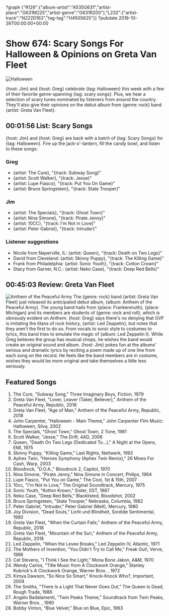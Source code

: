 ?graph {"R126":{"album-artist":"A535G631","artist-place":"G631M225","artist-genre":"G631R200"},"L232":{"artist-track":"N222D163","tag-tag":"H450S625"}}
?pubdate 2018-10-26T00:00:00+00:00

# Show 674: Scary Songs For Halloween & Opinions on Greta Van Fleet

![Halloween](https://sound-images.s3.amazonaws.com/images/2018/halloween.jpg)

{host: Jim} and {host: Greg} celebrate {tag: Halloween} this week with a few of their favorite genre-spanning {tag: scary songs}. Plus, we hear a selection of scary tunes nominated by listeners from around the country. They'll also give their opinions on the debut album from {genre: rock} band {artist: Greta Van Fleet}.


## 00:01:56 List: Scary Songs 
{host: Jim} and {host: Greg} are back with a batch of {tag: Scary Songs} for {tag: Halloween}. Fire up the jack-o'-lantern, fill the candy bowl, and listen to these songs:  

### Greg
- {artist: The Cure}, "{track: Subway Song}"
- {artist: Scott Walker}, "{track: Jesse}"
- {artist: Lupe Fiasco}, "{track: Put You On Game}"
- {artist: Bruce Springsteen}, "{track: State Trooper}"

### Jim
- {artist: The Specials}, "{track: Ghost Town}"
- {artist: Nina Simone}, "{track: Pirate Jenny}"
- {artist: 10CC}, "{track: I'm Not in Love}"
- {artist: Peter Gabriel}, "{track: Intruder}"

###  Listener suggestions
- Nicole from Naperville, IL: {artist: Queen}, "{track: Death on Two Legs}"
- David from Cleveland: {artist: Skinny Puppy}, "{track: The Killing Game}" 
- Frank from Philadelphia: {artist: Sonic Youth}, "{track: Cotton Crown}"
- Stacy from Garner, N.C.: {artist: Neko Case}, "{track: Deep Red Bells}"

## 00:45:03 Review: Greta Van Fleet
![Anthem of the Peaceful Army](https://is3-ssl.mzstatic.com/image/thumb/Music118/v4/2f/b7/80/2fb780a1-311d-fd78-0fa2-d6ae17900a96/source/600x600bb.jpg "646178956/1435351050")
The {genre: rock} band {artist: Greta Van Fleet} just released its anticipated debut album, {album: Anthem of the Peaceful Army}. The young band hails from {place: Frankenmuth}, {place: Michigan} and its members are students of {genre: rock and roll}, which is obviously evident on *Anthem*. {host: Greg} says there's no denying that GVF is imitating the titans of rock history, {artist: Led Zeppelin}, but notes that they aren't the first to do so. From vocals to sonic style to costumes to lyrics, this band tries to emulate the magic of {album: Led Zeppelin I}. While Greg believes the group has musical chops, he wishes the band would create an original sound and album. {host: Jim} pokes fun at the albums' serious and dramatic lyrics by reciting a poem made up of one line from each song on the record. He feels like the band members are in costume, wishes they would be more original and take themselves a little less seriously.



## Featured Songs

1. The Cure, "Subway Song," Three Imaginary Boys, Fiction, 1979
1. Greta Van Fleet, "Lover, Leaver (Taker, Believer)," Anthem of the Peaceful Army, Republic, 2018
1. Greta Van Fleet, "Age of Man," Anthem of the Peaceful Army, Republic, 2018
1. John Carpenter, "Halloween - Main Theme," John Carpenter Film Music: Halloween, Silva, 2002
1. The Specials, "Ghost Town," Ghost Town, 2 Tone, 1981
1. Scott Walker, "Jesse," The Drift, 4AD, 2006
1. Queen, "Death On Two Legs (Dedicated To...)," A Night at the Opera, EMI, 1975
1. Skinny Puppy, "Killing Game," Last Rights, Nettwerk, 1992
1. Aphex Twin, "Heroes Symphony (Aphex Twin Remix)," 26 Mixes For Cash, Warp, 2003
1. Bloodrock, "D.O.A.," Bloodrock 2, Capitol, 1970
1. Nina Simone, "Pirate Jenny," Nina Simone in Concert, Philips, 1964
1. Lupe Fiasco, "Put You on Game," The Cool, 1st & 15th, 2007
1. 10cc, "I'm Not in Love," The Original Soundtrack, Mercury, 1975
1. Sonic Youth, "Kotton Krown," Sister, SST, 1987
1. Neko Case, "Deep Red Bells," Blacklisted, Bloodshot, 2002
1. Bruce Springsteen, "State Trooper," Nebraska, Columbia, 1982
1. Peter Gabriel, "Intruder," Peter Gabriel (Melt), Mercury, 1980
1. Joy Division, "Dead Souls," Licht und Blindheit, Sordide Sentimental, 1980
1. Greta Van Fleet, "When the Curtain Falls," Anthem of the Peaceful Army, Republic, 2018
1. Greta Van Fleet, "Mountain of the Sun," Anthem of the Peaceful Army, Republic, 2018
1. Led Zeppelin, "When the Levee Breaks," Led Zeppelin IV, Atlantic, 1971
1. The Mothers of Invention, "You Didn't Try to Call Me," Freak Out!, Verve, 1966
1. Cat Stevens, "I Think I See the Light," Mona Bone Jakon, A&M, 1970
1. Wendy Carlos, "Title Music from A Clockwork Orange," Stanley Kubrick's A Clockwork Orange, Warner Bros. , 1972
1. Kimya Dawson, "So Nice So Smart," Knock-Knock Who?, Important, 2004
1. The Smiths, "There Is a Light That Never Goes Out," The Queen Is Dead, Rough Trade, 1986
1. Angelo Badalamenti, "Twin Peaks Theme," Soundtrack from Twin Peaks, Warner Bros. , 1990
1. Bobby Vinton, "Blue Velvet," Blue on Blue, Epic, 1963